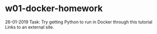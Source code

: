 # w01-docker-homework
26-01-2019 Task: Try getting Python to run in Docker through this tutorial Links to an external site.
